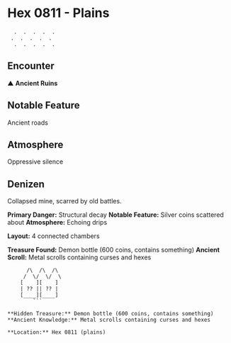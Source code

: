 # Hex 0811 - Plains
```
  .  .  .  .  .
 .  .  .  .  .
  .  .  .  .  .
```

## Encounter

▲ **Ancient Ruins**

## Notable Feature

Ancient roads

## Atmosphere

Oppressive silence

## Denizen

Collapsed mine, scarred by old battles.

**Primary Danger:** Structural decay
**Notable Feature:** Silver coins scattered about
**Atmosphere:** Echoing drips

**Layout:** 4 connected chambers

**Treasure Found:** Demon bottle (600 coins, contains something)
**Ancient Scroll:** Metal scrolls containing curses and hexes


```
      /\  /\  /\
     /  \/  \/  \
    [    ][    ]
    | ?? || ?? |
    [____][____]
        ```

**Hidden Treasure:** Demon bottle (600 coins, contains something)
**Ancient Knowledge:** Metal scrolls containing curses and hexes

**Location:** Hex 0811 (plains)
